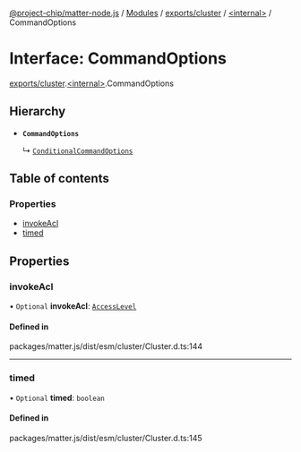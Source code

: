 [@project-chip/matter-node.js](../README.md) / [Modules](../modules.md) / [exports/cluster](../modules/exports_cluster.md) / [\<internal\>](../modules/exports_cluster._internal_.md) / CommandOptions

# Interface: CommandOptions

[exports/cluster](../modules/exports_cluster.md).[\<internal\>](../modules/exports_cluster._internal_.md).CommandOptions

## Hierarchy

- **`CommandOptions`**

  ↳ [`ConditionalCommandOptions`](exports_cluster._internal_.ConditionalCommandOptions.md)

## Table of contents

### Properties

- [invokeAcl](exports_cluster._internal_.CommandOptions.md#invokeacl)
- [timed](exports_cluster._internal_.CommandOptions.md#timed)

## Properties

### invokeAcl

• `Optional` **invokeAcl**: [`AccessLevel`](../enums/exports_cluster.AccessLevel.md)

#### Defined in

packages/matter.js/dist/esm/cluster/Cluster.d.ts:144

___

### timed

• `Optional` **timed**: `boolean`

#### Defined in

packages/matter.js/dist/esm/cluster/Cluster.d.ts:145
